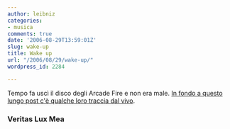 ```yaml
---
author: leibniz
categories:
- musica
comments: true
date: '2006-08-29T13:59:01Z'
slug: wake-up
title: Wake up
url: "/2006/08/29/wake-up/"
wordpress_id: 2284

---
```

Tempo fa uscì il disco degli Arcade Fire e non era male. [In fondo a questo lungo post c'è qualche loro traccia dal vivo](https://thetruthenlightensme.blogspot.com/2006/08/katrina-video-congress-didnt-want-you.html). 

### Veritas Lux Mea
